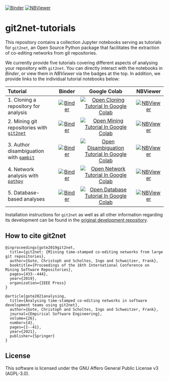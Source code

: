 [![Binder](https://mybinder.org/badge_logo.svg)](https://mybinder.org/v2/gh/gotec/git2net-tutorials/HEAD)
[![NBViewer](https://img.shields.io/badge/View%20on-nbviewer-informational)](https://nbviewer.org/github/gotec/git2net-tutorials/tree/main/)

# git2net-tutorials

This repository contains a collection Jupyter notebooks serving as tutorials for `git2net`, an Open Source Python package that facilitates the extraction of co-editing networks from git repositories.

We currently provide five tutorials covering different aspects of analysing your repository with `git2net`.
You can directly interact with the notebooks in *Binder*, or view them in *NBViewer* via the badges at the top.
In addition, we provide links to the individual tutorial notebooks below:

| Tutorial | Binder | Google Colab | NBViewer |
| :---     | :---:    | :---:  | :---: |
| 1. Cloning a repository for analysis | [![Binder](https://mybinder.org/badge_logo.svg)](https://mybinder.org/v2/gh/gotec/git2net-tutorials/HEAD?labpath=1_Cloning_Git_Repositories.ipynb) | [![Open Cloning Tutorial In Google Colab](https://colab.research.google.com/assets/colab-badge.svg)](https://colab.research.google.com/github/gotec/git2net-tutorials/blob/master/1_Cloning_Git_Repositories.ipynb) | [![NBViewer](https://img.shields.io/badge/View%20on-nbviewer-informational)](https://nbviewer.org/github/gotec/git2net-tutorials/tree/main/1_Cloning_Git_Repositories.ipynb) |
| 2. Mining git repositories with [`git2net`](https://github.com/gotec/git2net) | [![Binder](https://mybinder.org/badge_logo.svg)](https://mybinder.org/v2/gh/gotec/git2net-tutorials/HEAD?labpath=2_Mining_Git_Repositories.ipynb) | [![Open Mining Tutorial In Google Colab](https://colab.research.google.com/assets/colab-badge.svg)](https://colab.research.google.com/github/gotec/git2net-tutorials/blob/master/2_Mining_Git_Repositories.ipynb) | [![NBViewer](https://img.shields.io/badge/View%20on-nbviewer-informational)](https://nbviewer.org/github/gotec/git2net-tutorials/tree/main/2_Mining_Git_Repositories.ipynb) |
| 3. Author disambiguation with [`gambit`](https://github.com/gotec/gambit) | [![Binder](https://mybinder.org/badge_logo.svg)](https://mybinder.org/v2/gh/gotec/git2net-tutorials/HEAD?labpath=3_Author_Disambiguation.ipynb) | [![Open Disambiguation Tutorial In Google Colab](https://colab.research.google.com/assets/colab-badge.svg)](https://colab.research.google.com/github/gotec/git2net-tutorials/blob/master/3_Author_Disambiguation.ipynb) | [![NBViewer](https://img.shields.io/badge/View%20on-nbviewer-informational)](https://nbviewer.org/github/gotec/git2net-tutorials/tree/main/3_Author_Disambiguation.ipynb) |
| 4. Network analysis with [`pathpy`](https://www.pathpy.net/) | [![Binder](https://mybinder.org/badge_logo.svg)](https://mybinder.org/v2/gh/gotec/git2net-tutorials/HEAD?labpath=4_Network_Analysis.ipynb) | [![Open Network Tutorial In Google Colab](https://colab.research.google.com/assets/colab-badge.svg)](https://colab.research.google.com/github/gotec/git2net-tutorials/blob/master/4_Network_Analysis.ipynb) | [![NBViewer](https://img.shields.io/badge/View%20on-nbviewer-informational)](https://nbviewer.org/github/gotec/git2net-tutorials/tree/main/4_Network_Analysis.ipynb) |
| 5. Database-based analyses | [![Binder](https://mybinder.org/badge_logo.svg)](https://mybinder.org/v2/gh/gotec/git2net-tutorials/HEAD?labpath=5_Database_Analysis.ipynb) | [![Open Database Tutorial In Google Colab](https://colab.research.google.com/assets/colab-badge.svg)](https://colab.research.google.com/github/gotec/git2net-tutorials/blob/master/5_Database_Analysis.ipynb) | [![NBViewer](https://img.shields.io/badge/View%20on-nbviewer-informational)](https://nbviewer.org/github/gotec/git2net-tutorials/tree/main/5_Database_Analysis.ipynb) |

Installation instructions for `git2net` as well as all other information regarding its development can be found in the [original development repository](https://github.com/gotec/git2net).


## How to cite git2net

``` 
@inproceedings{gote2019git2net,
  title={git2net: {M}ining time-stamped co-editing networks from large git repositories},
  author={Gote, Christoph and Scholtes, Ingo and Schweitzer, Frank},
  booktitle={Proceedings of the 16th International Conference on Mining Software Repositories},
  pages={433--444},
  year={2019},
  organization={IEEE Press}
}

@article{gote2021analysing,
  title={Analysing time-stamped co-editing networks in software development teams using git2net},
  author={Gote, Christoph and Scholtes, Ingo and Schweitzer, Frank},
  journal={Empirical Software Engineering},
  volume={26},
  number={4},
  pages={1--41},
  year={2021},
  publisher={Springer}
}
```


## License

This software is licensed under the GNU Affero General Public License v3 (AGPL-3.0).
